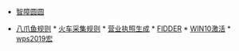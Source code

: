 * [智障圆圆](https://github.com/Aiyuanjiang/jinsama)

* [八爪鱼规则](https://drive.google.com/open?id=1qsmPOqxTm4wECnin2gr7tzcx-8KIogzV) * [火车采集规则](https://drive.google.com/open?id=1Pqvlgugrh47bllBAdaGtrZ1oX3KFpf6U) * [营业执照生成](https://drive.google.com/open?id=17EpZ7xONM5PXTW1izs-zwuABylnddtZj) * [FIDDER](https://drive.google.com/open?id=1w9yWABwH2tbhOSDRmGS6Quu9O-v72PXm) * [WIN10激活](https://drive.google.com/open?id=1lROOmUqSzF4oFSMVhvewq6V8wvv04YpP) * [wps2019宏](https://drive.google.com/open?id=1GvqGEWe5sTDdl-Og1HwWETMdrnHHjUl4)
